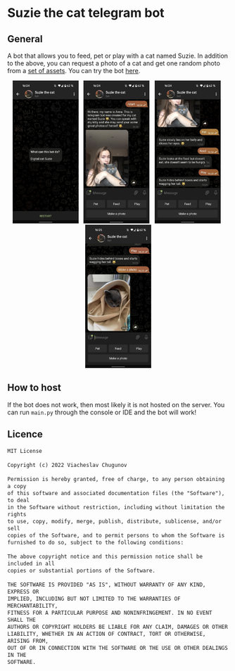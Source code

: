 # Suzie the cat telegram bot

## General
A bot that allows you to feed, pet or play with a cat named Suzie. In addition to the above, you can request a photo of a cat and get one random photo from a [set of assets](https://github.com/viacheslav-chugunov/suzie-the-cat-bot/tree/main/assets/cat). You can try the bot [here](https://t.me/suziethecatbot).

<p align="center">
  <img src="https://github.com/viacheslav-chugunov/suzie-the-cat-bot/blob/main/images/preview_1.png" width="150" >
  <b>&nbsp</b>
  <img src="https://github.com/viacheslav-chugunov/suzie-the-cat-bot/blob/main/images/preview_2.png" width="150" >
  <b>&nbsp</b>
  <img src="https://github.com/viacheslav-chugunov/suzie-the-cat-bot/blob/main/images/preview_3.png" width="150" >
  <b>&nbsp</b>
  <img src="https://github.com/viacheslav-chugunov/suzie-the-cat-bot/blob/main/images/preview_4.png" width="150" >
</p>

## How to host
If the bot does not work, then most likely it is not hosted on the server. You can run `main.py` through the console or IDE and the bot will work!

## Licence
```
MIT License

Copyright (c) 2022 Viacheslav Chugunov

Permission is hereby granted, free of charge, to any person obtaining a copy
of this software and associated documentation files (the "Software"), to deal
in the Software without restriction, including without limitation the rights
to use, copy, modify, merge, publish, distribute, sublicense, and/or sell
copies of the Software, and to permit persons to whom the Software is
furnished to do so, subject to the following conditions:

The above copyright notice and this permission notice shall be included in all
copies or substantial portions of the Software.

THE SOFTWARE IS PROVIDED "AS IS", WITHOUT WARRANTY OF ANY KIND, EXPRESS OR
IMPLIED, INCLUDING BUT NOT LIMITED TO THE WARRANTIES OF MERCHANTABILITY,
FITNESS FOR A PARTICULAR PURPOSE AND NONINFRINGEMENT. IN NO EVENT SHALL THE
AUTHORS OR COPYRIGHT HOLDERS BE LIABLE FOR ANY CLAIM, DAMAGES OR OTHER
LIABILITY, WHETHER IN AN ACTION OF CONTRACT, TORT OR OTHERWISE, ARISING FROM,
OUT OF OR IN CONNECTION WITH THE SOFTWARE OR THE USE OR OTHER DEALINGS IN THE
SOFTWARE.
```

